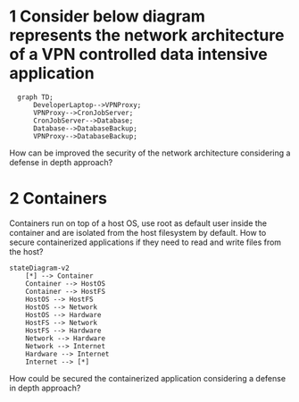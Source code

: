 # 1 Consider below diagram represents the network architecture of a VPN controlled data intensive application
```mermaid
  graph TD;
      DeveloperLaptop-->VPNProxy;
      VPNProxy-->CronJobServer;
      CronJobServer-->Database;
      Database-->DatabaseBackup;
      VPNProxy-->DatabaseBackup;
```
How can be improved the security of the network architecture considering a defense in depth approach?

# 2 Containers
Containers run on top of a host OS, use root as default user inside the container and are isolated from the host filesystem by default. How to secure containerized applications if they need to read and write files from the host?
```mermaid
stateDiagram-v2
    [*] --> Container
    Container --> HostOS
    Container --> HostFS
    HostOS --> HostFS
    HostOS --> Network
    HostOS --> Hardware
    HostFS --> Network
    HostFS --> Hardware
    Network --> Hardware
    Network --> Internet
    Hardware --> Internet
    Internet --> [*]
```
How could be secured the containerized application considering a defense in depth approach?

